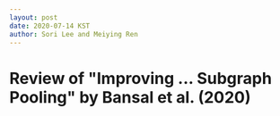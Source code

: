 ```yaml
---
layout: post
date: 2020-07-14 KST
author: Sori Lee and Meiying Ren
---
```


# Review of "Improving ... Subgraph Pooling" by Bansal et al. (2020)
